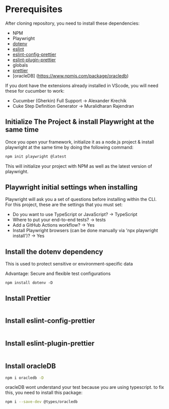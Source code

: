 # Prerequisites

After cloning repository, you need to install these dependencies:
- NPM
- Playwright
- [dotenv](https://www.npmjs.com/package/dotenv)
- [eslint](https://www.npmjs.com/package/eslint)
- [eslint-config-prettier](https://github.com/prettier/eslint-config-prettier)
- [eslint-plugin-prettier](https://www.npmjs.com/package/eslint-plugin-prettier/v/4.0.0)
- globals
- [prettier](https://www.npmjs.com/package/prettier)
- [oracleDB] (https://www.npmjs.com/package/oracledb)

If you dont have the extensions already installed in VScode, you will need these for cucumber to work:
- Cucumber (Gherkin) Full Support -> Alexander Krechik
- Cuke Step Definition Generator -> Muralidharan Rajendran

## Initialize The Project & install Playwright at the same time

Once you open your framework, initialize it as a node.js project & install playwright at the same time by doing the following command:

```bash
npm init playwright @latest
```

This will initialize your project with NPM as well as the latest version of playwright.

## Playwright initial settings when installing

Playwright will ask you a set of questions before installing within the CLI. For this project, these are the settings that you must set:

- Do you want to use TypeScript or JavaScript? -> TypeScript
- Where to put your end-to-end tests? -> tests
- Add a GitHub Actions workflow? -> Yes
- Install Playwright browsers (can be done manually via 'npx playwright install')? -> Yes

## Install the dotenv dependency
This is used to protect sensitive or environment-specific data

Advantage: Secure and flexible test configurations
```
npm install dotenv -D
```
## Install Prettier

```bash

```

## Install eslint-config-prettier

```bash

```

## Install eslint-plugin-prettier

```bash

```

## Install oracleDB

```bash
npm i oracledb -D
```

oracleDB wont understand your test because you are using typescript. to fix this, you need to install this package: 

```bash
npm i --save-dev @types/oracledb
```
